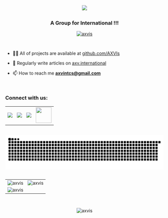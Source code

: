 <h1 align="center">
  <a href="https://git.io/typing-svg">
    <img src="https://readme-typing-svg.herokuapp.com/?lines=Hello+World+!+👋;+We+are+AXV+!;&center=true&size=30" />
  </a>
</h1>
<h3 align="center">A Group for International !!!</h3>
<p align="center">
  <a href="https://github.com/ryo-ma/github-profile-trophy"">
    <img src="https://github-profile-trophy.vercel.app/?username=axvis" alt="axvis" />
  </a> 
</p>
<br>

- 👨‍💻 All of projects are available at [github.com/AXVIs](github.com/AXVIs)

- 📝 Regularly write articles on [axv.international](axv.international)

- 📫 How to reach me **axvintcs@gmail.com**
<br>
<h3 align="left">Connect with us:</h3>
<table>
  <tr>
    <td>
      <a href="https://github.com/AXVIs">
        <img src="https://skillicons.dev/icons?i=github" />
      </a>
    </td>
    <td>
      <a href="https://www.instagram.com/axvint">
        <img src="https://skillicons.dev/icons?i=instagram" />
      </a>
    </td>
    <td>
      <a href="https://twitter.com/axvint">
        <img src="https://skillicons.dev/icons?i=twitter"  />
      </a>
    </td>
    <td>
      <a href="https://www.youtube.com/@AXVIs">
        <img src="https://www.vectorlogo.zone/logos/youtube/youtube-icon.svg" width="50px" height="50px" />
      </a>
    </td>
  </tr>
</table>
<p align="left">
</p>
<br>
<img align='center' src='https://github.com/AXVIs/AXVIs/blob/output/github-contribution-grid-snake-dark.svg'>
<br>
<br>
<table>
  <tr>
    <td>  
      <img align="left" src="https://github-readme-streak-stats.herokuapp.com/?user=axvis&theme=tokyonight" alt="axvis" />
    </td>
    <td>
      <img src="https://github-readme-stats.vercel.app/api?username=axvis&show_icons=true&theme=tokyonight&locale=en" alt="axvis" />
    </td>
  </tr>
  <tr>
    <td align="center">
      <img src="https://github-readme-stats.vercel.app/api/top-langs?username=axvis&show_icons=true&theme=tokyonight&locale=en&layout=compact" alt="axvis" />
    </td>
  </tr>
</table>
<br>
<p align="center"><img src="https://komarev.com/ghpvc/?username=axvis&label=Visitors&color=ff0033&style=plastic" alt="axvis" /></p>

